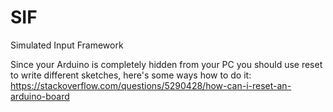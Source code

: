 # SIF
Simulated Input Framework

Since your Arduino is completely hidden from your PC you should use reset to write different sketches, here's some ways how to do it: https://stackoverflow.com/questions/5290428/how-can-i-reset-an-arduino-board

